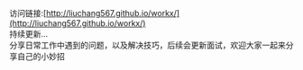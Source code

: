 
访问链接:[http://liuchang567.github.io/workx/](http://liuchang567.github.io/workx/)  
持续更新...  
分享日常工作中遇到的问题，以及解决技巧，后续会更新面试，欢迎大家一起来分享自己的小妙招
